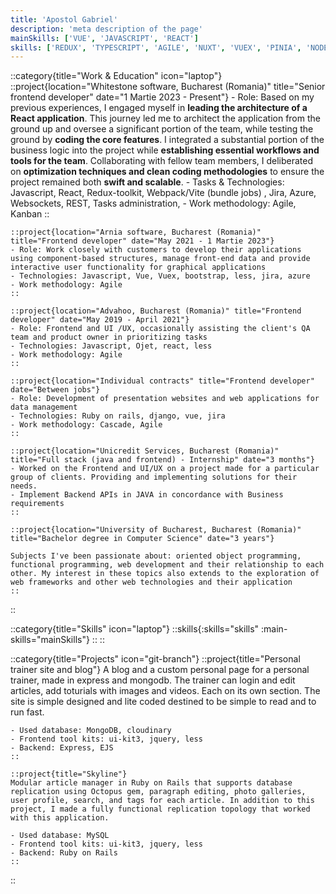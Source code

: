 ```yaml
---
title: 'Apostol Gabriel'
description: 'meta description of the page'
mainSkills: ['VUE', 'JAVASCRIPT', 'REACT']
skills: ['REDUX', 'TYPESCRIPT', 'AGILE', 'NUXT', 'VUEX', 'PINIA', 'NODEJS', 'SOCKETS', 'TAILWIND CSS', 'VITE', 'WEBPACK', 'JIRA', 'BOOTSTRAP', 'UIKIT', 'RUBY ON RAILS', 'MONGODB', 'UNIT TESTING', 'INTEGRATION TESTING', 'CYPRESS', 'LINUX', 'GIT', 'PYTHON', 'DJANGO', 'MVC', 'REST', 'OOP', 'OJET']
---
```


::category{title="Work & Education" icon="laptop"}
    ::project{location="Whitestone software, Bucharest (Romania)" title="Senior frontend developer" date="1 Martie 2023 - Present"}
    - Role: Based on my previous experiences, I engaged myself in **leading the architecture of a React application**. This journey led me to architect the application from the ground up and oversee a significant portion of the team, while testing the ground by **coding the core features**. I integrated a substantial portion of the business logic into the project while **establishing essential workflows and tools for the team**. Collaborating with fellow team members, I deliberated on **optimization techniques and clean coding methodologies** to ensure the project remained both **swift and scalable**.
    - Tasks & Technologies: Javascript, React, Redux-toolkit, Webpack/Vite (bundle jobs) , Jira, Azure, Websockets, REST, Tasks administration, 
    - Work methodology: Agile, Kanban
    ::

    ::project{location="Arnia software, Bucharest (Romania)" title="Frontend developer" date="May 2021 - 1 Martie 2023"}
    - Role: Work closely with customers to develop their applications using component-based structures, manage front-end data and provide interactive user functionality for graphical applications
    - Technologies: Javascript, Vue, Vuex, bootstrap, less, jira, azure
    - Work methodology: Agile
    ::

    ::project{location="Advahoo, Bucharest (Romania)" title="Frontend developer" date="May 2019 - April 2021"}
    - Role: Frontend and UI /UX, occasionally assisting the client's QA team and product owner in prioritizing tasks
    - Technologies: Javascript, Ojet, react, less
    - Work methodology: Agile
    ::

    ::project{location="Individual contracts" title="Frontend developer" date="Between jobs"}
    - Role: Development of presentation websites and web applications for data management
    - Technologies: Ruby on rails, django, vue, jira
    - Work methodology: Cascade, Agile
    ::

    ::project{location="Unicredit Services, Bucharest (Romania)" title="Full stack (java and frontend) - Internship" date="3 months"}
    - Worked on the Frontend and UI/UX on a project made for a particular group of clients. Providing and implementing solutions for their needs.
    - Implement Backend APIs in JAVA in concordance with Business requirements
    ::

    ::project{location="University of Bucharest, Bucharest (Romania)" title="Bachelor degree in Computer Science" date="3 years"}
    
    Subjects I've been passionate about: oriented object programming, functional programming, web development and their relationship to each other. My interest in these topics also extends to the exploration of web frameworks and other web technologies and their application
    ::
::

::category{title="Skills" icon="laptop"}
  ::skills{:skills="skills" :main-skills="mainSkills"}
  ::
::

::category{title="Projects" icon="git-branch"}
    ::project{title="Personal trainer site and blog"}
    A blog and a custom personal page for a personal trainer, made in express and mongodb. The trainer can login and edit articles, add toturials with images and videos. Each on its own section. The site is simple designed and lite coded destined to be simple to read and to run fast.

    - Used database: MongoDB, cloudinary
    - Frontend tool kits: ui-kit3, jquery, less
    - Backend: Express, EJS
    ::

    ::project{title="Skyline"}
    Modular article manager in Ruby on Rails that supports database replication using Octopus gem, paragraph editing, photo galleries, user profile, search, and tags for each article. In addition to this project, I made a fully functional replication topology that worked with this application.

    - Used database: MySQL
    - Frontend tool kits: ui-kit3, jquery, less
    - Backend: Ruby on Rails
    ::
::

